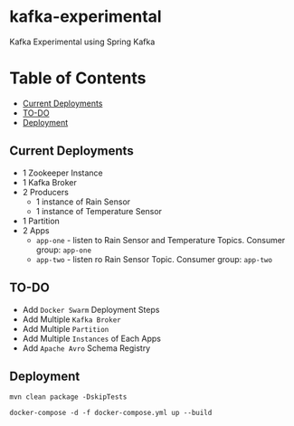 # kafka-experimental
Kafka Experimental using Spring Kafka

Table of Contents
=================

   * [Current Deployments](#current-deployments)
   * [TO-DO](#to-do)
   * [Deployment](#deployment)

## Current Deployments
- 1 Zookeeper Instance
- 1 Kafka Broker
- 2 Producers
    - 1 instance of Rain Sensor
    - 1 instance of Temperature Sensor
- 1 Partition
- 2 Apps
    - `app-one` - listen to Rain Sensor and Temperature Topics. Consumer group: `app-one`
    - `app-two` - listen ro Rain Sensor Topic. Consumer group: `app-two`

## TO-DO
- Add `Docker Swarm` Deployment Steps
- Add Multiple `Kafka Broker`
- Add Multiple `Partition`
- Add Multiple `Instances` of Each Apps
- Add `Apache Avro` Schema Registry

## Deployment

````
mvn clean package -DskipTests
````

````
docker-compose -d -f docker-compose.yml up --build
````
